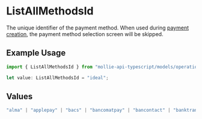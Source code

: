 # ListAllMethodsId

The unique identifier of the payment method. When used during [payment creation](create-payment), the payment
method selection screen will be skipped.

## Example Usage

```typescript
import { ListAllMethodsId } from "mollie-api-typescript/models/operations";

let value: ListAllMethodsId = "ideal";
```

## Values

```typescript
"alma" | "applepay" | "bacs" | "bancomatpay" | "bancontact" | "banktransfer" | "belfius" | "billie" | "blik" | "creditcard" | "directdebit" | "eps" | "giftcard" | "ideal" | "in3" | "kbc" | "klarna" | "klarnapaylater" | "klarnapaynow" | "klarnasliceit" | "mybank" | "paypal" | "paysafecard" | "przelewy24" | "riverty" | "satispay" | "swish" | "trustly" | "twint" | "voucher"
```